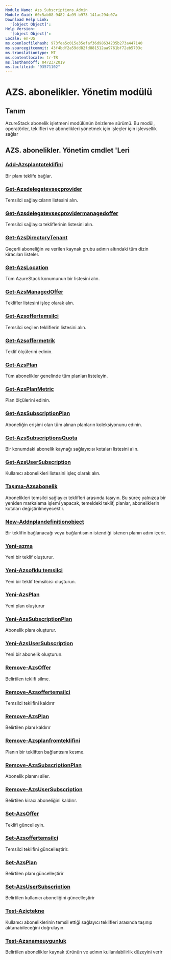 ```yaml
---
Module Name: Azs.Subscriptions.Admin
Module Guid: 60c5ab08-9482-4a99-b973-141ac294c07a
Download Help Link:
  '[object Object]': 
Help Version:
  '[object Object]': 
Locale: en-US
ms.openlocfilehash: 973fea5c015e35efaf36d98634235b273a447140
ms.sourcegitcommit: 43f4bdf2a59dd82fd881512aa9761bf72eb5703c
ms.translationtype: MT
ms.contentlocale: tr-TR
ms.lasthandoff: 04/23/2019
ms.locfileid: "93571102"
---
```

# AZS. abonelikler. Yönetim modülü
## Tanım
AzureStack abonelik işletmeni modülünün önizleme sürümü.  Bu modül, operatörler, teklifleri ve abonelikleri yönetmek için işleçler için işlevsellik sağlar

## AZS. abonelikler. Yönetim cmdlet 'Leri
### [Add-Azsplantoteklifini](Add-AzsPlanToOffer.md)
Bir planı teklife bağlar.

### [Get-Azsdelegatevseçprovider](Get-AzsDelegatedProvider.md)
Temsilci sağlayıcıların listesini alın.

### [Get-Azsdelegatevseçprovidermanagedoffer](Get-AzsDelegatedProviderManagedOffer.md)
Temsilci sağlayıcı tekliflerinin listesini alın.

### [Get-AzsDirectoryTenant](Get-AzsDirectoryTenant.md)
Geçerli aboneliğin ve verilen kaynak grubu adının altındaki tüm dizin kiracıları listeler.

### [Get-AzsLocation](Get-AzsLocation.md)
Tüm AzureStack konumunun bir listesini alın.

### [Get-AzsManagedOffer](Get-AzsManagedOffer.md)
Teklifler listesini işleç olarak alın.

### [Get-Azsoffertemsilci](Get-AzsOfferDelegation.md)
Temsilci seçilen tekliflerin listesini alın.

### [Get-Azsoffermetrik](Get-AzsOfferMetric.md)
Teklif ölçülerini edinin.

### [Get-AzsPlan](Get-AzsPlan.md)
Tüm abonelikler genelinde tüm planları listeleyin.

### [Get-AzsPlanMetric](Get-AzsPlanMetric.md)
Plan ölçülerini edinin.

### [Get-AzsSubscriptionPlan](Get-AzsSubscriptionPlan.md)
Aboneliğin erişimi olan tüm alınan planların koleksiyonunu edinin.

### [Get-AzsSubscriptionsQuota](Get-AzsSubscriptionsQuota.md)
Bir konumdaki abonelik kaynağı sağlayıcısı kotaları listesini alın.

### [Get-AzsUserSubscription](Get-AzsUserSubscription.md)
Kullanıcı abonelikleri listesini işleç olarak alın.

### [Taşıma-Azsabonelik](Move-AzsSubscription.md)
Abonelikleri temsilci sağlayıcı teklifleri arasında taşıyın.
Bu süreç yalnızca bir yeniden markalama işlemi yapacak, temeldeki teklif, planlar, aboneliklerin kotaları değiştirilmeyecektir.

### [New-Addnplandefinitionobject](New-AddonPlanDefinitionObject.md)
Bir teklifin bağlanacağı veya bağlantısının istendiği istenen planın adını içerir.

### [Yeni-azma](New-AzsOffer.md)
Yeni bir teklif oluşturur.

### [Yeni-Azsofklu temsilci](New-AzsOfferDelegation.md)
Yeni bir teklif temsilcisi oluşturun.

### [Yeni-AzsPlan](New-AzsPlan.md)
Yeni plan oluşturur

### [Yeni-AzsSubscriptionPlan](New-AzsSubscriptionPlan.md)
Abonelik planı oluşturur.

### [Yeni-AzsUserSubscription](New-AzsUserSubscription.md)
Yeni bir abonelik oluşturun.

### [Remove-AzsOffer](Remove-AzsOffer.md)
Belirtilen teklifi silme.

### [Remove-Azsoffertemsilci](Remove-AzsOfferDelegation.md)
Temsilci teklifini kaldırır

### [Remove-AzsPlan](Remove-AzsPlan.md)
Belirtilen planı kaldırır

### [Remove-Azsplanfromteklifini](Remove-AzsPlanFromOffer.md)
Planın bir tekliften bağlantısını kesme.

### [Remove-AzsSubscriptionPlan](Remove-AzsSubscriptionPlan.md)
Abonelik planını siler.

### [Remove-AzsUserSubscription](Remove-AzsUserSubscription.md)
Belirtilen kiracı aboneliğini kaldırır.

### [Set-AzsOffer](Set-AzsOffer.md)
Teklifi güncelleyin.

### [Set-Azsoffertemsilci](Set-AzsOfferDelegation.md)
Temsilci teklifini güncelleştirir.

### [Set-AzsPlan](Set-AzsPlan.md)
Belirtilen planı güncelleştirir

### [Set-AzsUserSubscription](Set-AzsUserSubscription.md)
Belirtilen kullanıcı aboneliğini güncelleştirir

### [Test-Aziçtekne](Test-AzsMoveSubscription.md)
Kullanıcı aboneliklerinin temsil ettiği sağlayıcı teklifleri arasında taşınıp aktarıabileceğini doğrulayın.

### [Test-Azsnameuygunluk](Test-AzsNameAvailability.md)
Belirtilen abonelikler kaynak türünün ve adının kullanılabilirlik düzeyini verir

